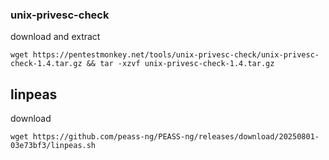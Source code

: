 ### unix-privesc-check
download and extract
```
wget https://pentestmonkey.net/tools/unix-privesc-check/unix-privesc-check-1.4.tar.gz && tar -xzvf unix-privesc-check-1.4.tar.gz
```

## linpeas
download
```
wget https://github.com/peass-ng/PEASS-ng/releases/download/20250801-03e73bf3/linpeas.sh
```